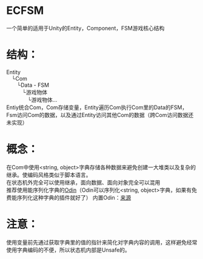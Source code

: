 # ECFSM
一个简单的适用于Unity的Entity，Component，FSM游戏核心结构

# 结构：
Entity  
&emsp;└Com  
&emsp;&emsp;└Data - FSM  
&emsp;&emsp;&emsp;└游戏物体  
&emsp;&emsp;&emsp;&emsp;└游戏物体...  
Entiy统合Com，Com存储变量，Entity遍历Com执行Com里的Data的FSM，Fsm访问Com的数据，以及通过Entity访问其他Com的数据（跨Com访问数据还未实现）

# 概念：
在Com中使用<string, object>字典存储各种数据来避免创建一大堆类以及复杂的继承。使编码风格类似于脚本语言。  
在状态机外完全可以使用继承，面向数据、面向对象完全可以混用  
推荐使用能序列化字典的[Odin](https://assetstore.unity.com/packages/tools/utilities/odin-inspector-and-serializer-89041)（Odin可以序列化<string, object>字典，如果有免费能序列化这种字典的插件就好了）
内置Odin：[来源](https://github.com/Joker-YF/JKFrame/tree/main/JKFrame/Plugins/Sirenix)

# 注意：
使用变量前先通过获取字典里的值的指针来简化对字典内容的调用，这样避免经常使用字典编码的不便，所以状态机内部是Unsafe的。
